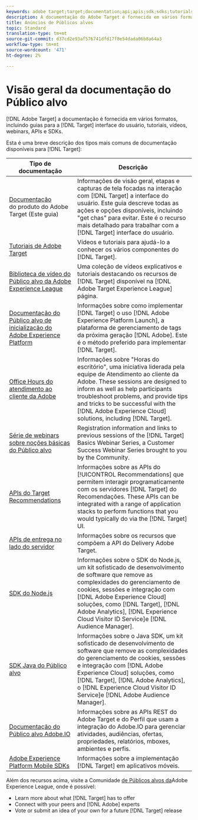 ```yaml
---
keywords: adobe target;target;documentation;api;apis;sdk;sdks;tutorials;doc;documentation
description: A documentação do Adobe Target é fornecida em vários formatos, incluindo visões gerais, tutoriais e guias para a interface do usuário, SKDs e APIs.
title: Anúncios de Públicos alvos
topic: Standard
translation-type: tm+mt
source-git-commit: d37cd2e93af576741dfd17f8e54dada06b8a64a3
workflow-type: tm+mt
source-wordcount: '471'
ht-degree: 2%

---
```



# Visão geral da documentação do Público alvo

[!DNL Adobe Target] a documentação é fornecida em vários formatos, incluindo guias para a [!DNL Target] interface do usuário, tutoriais, vídeos, webinars, APIs e SDKs.

Esta é uma breve descrição dos tipos mais comuns de documentação disponíveis para [!DNL Target]:

| Tipo de documentação | Descrição |
| --- | --- |
| [Documentação](/help/target-home.md)<br>do produto do Adobe Target (Este guia) | Informações de visão geral, etapas e capturas de tela focadas na interação com [!DNL Target] a interface do usuário. Este guia descreve todas as ações e opções disponíveis, incluindo &quot;get chas&quot; para evitar. Este é o recurso mais detalhado para trabalhar com a [!DNL Target] interface do usuário. |
| [Tutoriais de Adobe Target](https://docs.adobe.com/content/help/en/target-learn/tutorials/overview.html) | Vídeos e tutoriais para ajudá-lo a conhecer os vários componentes do [!DNL Target]. |
| [Biblioteca de vídeo do Público alvo da Adobe Experience League](https://guided.adobe.com/#recommended/solutions/target) | Uma coleção de vídeos explicativos e tutoriais destacando os recursos de [!DNL Target] disponível na [!DNL Adobe Target Experience League] página. |
| [Documentação do Público alvo de inicialização do Adobe Experience Platform](/help/c-implementing-target/c-implementing-target-for-client-side-web/how-to-deployatjs/cmp-implementing-target-using-adobe-launch.md) | Informações sobre como implementar [!DNL Target] o uso [!DNL Adobe Experience Platform Launch], a plataforma de gerenciamento de tags da próxima geração [!DNL Adobe]. Este é o método preferido para implementar [!DNL Target]. |
| [Office Hours do atendimento ao cliente da Adobe](/help/cmp-resources-and-contact-information.md#concept_58EA30379D3B48C4848BA2A8C464A5B7) | Informações sobre &quot;Horas do escritório&quot;, uma iniciativa liderada pela equipe de Atendimento ao cliente da Adobe. These sessions are designed to inform as well as help participants troubleshoot problems, and provide tips and tricks to be successful with the [!DNL Adobe Experience Cloud] solutions, including [!DNL Target]. |
| [Série de webinars sobre noções básicas do Público alvo](https://landing.adobe.com/acs/2018/na/adobe-target/registration.html) | Registration information and links to previous sessions of the [!DNL Target] Basics Webinar Series, a Customer Success Webinar Series brought to you by the Community. |
| [APIs do Target Recommendations](https://developers.adobetarget.com/api/recommendations/) | Informações sobre as APIs do [!UICONTROL Recommendations] que permitem interagir programaticamente com os servidores [!DNL Target] do Recomendações. These APIs can be integrated with a range of application stacks to perform functions that you would typically do via the [!DNL Target] UI. |
| [APIs de entrega no lado do servidor](https://developers.adobetarget.com/api/delivery-api/) | Informações sobre os recursos que compõem a API do Delivery Adobe Target. |
| [SDK do Node.js](https://github.com/adobe/target-nodejs-sdk) | Informações sobre o SDK do Node.js, um kit sofisticado de desenvolvimento de software que remove as complexidades do gerenciamento de cookies, sessões e integração com [!DNL Adobe Experience Cloud] soluções, como [!DNL Target], [!DNL Adobe Analytics], [!DNL Experience Cloud Visitor ID Service]e [!DNL Audience Manager]. |
| [SDK Java do Público alvo](https://github.com/adobe/target-java-sdk) | Informações sobre o Java SDK, um kit sofisticado de desenvolvimento de software que remove as complexidades do gerenciamento de cookies, sessões e integração com [!DNL Adobe Experience Cloud] soluções, como [!DNL Target], [!DNL Adobe Analytics], o [!DNL Experience Cloud Visitor ID Service]e [!DNL Adobe Audience Manager]. |
| [Documentação do Público alvo Adobe.IO](http://developers.adobetarget.com/api/#introduction) | Informações sobre as APIs REST do Adobe Target e do Perfil que usam a integração do Adobe.IO para gerenciar atividades, audiências, ofertas, propriedades, relatórios, mboxes, ambientes e perfis. |
| [Adobe Experience Platform Mobile SDKs](https://aep-sdks.gitbook.io/docs/using-mobile-extensions/adobe-target) | Informações sobre a implementação [!DNL Target] em aplicativos móveis. |

Além dos recursos acima, visite a Comunidade [de Públicos alvos da](https://experienceleaguecommunities.adobe.com/t5/adobe-target/ct-p/adobe-target-community)Adobe Experience League, onde é possível:

* Learn more about what [!DNL Target] has to offer
* Connect with your peers and [!DNL Adobe] experts
* Vote or submit an idea of your own for a future [!DNL Target] release